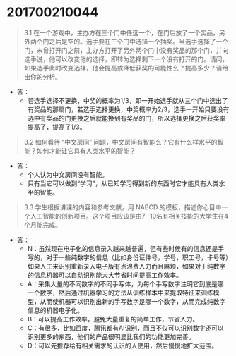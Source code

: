 201700210044
=====
>3.1 在一个游戏中，主办方在三个门中任选一个，在门后放了一个奖品，另外两个门之后是空的。选手要在三个门中选择一个抽奖。当选手选择了一个门，未曾打开门之前，主办方打开了另外两个门中没有奖品的那个门，并向选手说，他可以改变他的选择，即转为选择剩下一个没有打开的门。请问，如果选手此时改变选择，他会提高或降低获奖的可能性么？提高多少？请给出你的分析。
- 答：
  - 若选手选择不更换，中奖的概率为1/3，即一开始选手就从三个门中选出了有奖品的那扇门，若选手选择更换，中奖概率为2/3，选手一开始只要没有选中有奖品的门更换之后就能换到有奖品的门，所以选择更换之后获奖率提高了，提高了1/3。
>3.2 如何看待 “中文房间” 问题，中文房间有智能么？它有什么样水平的智能？如何才能让它具有人类水平的智能？
- 答：
  - 个人认为中文房间没有智能。
  - 只有当它可以做到“学习”，从已知学习得到新的东西时它才能具有人类水平的智能。
>3.3 学生根据讲课的内容和参考文献，用 NABCD 的模板，描述你心目中一个人工智能的创新项目。这个项目应该是由7 -10名有相关技能的大学生在4个月能完成。
- 答：
  - N：虽然现在电子化的信息录入越来越普遍，但有些时候有的信息还是手写的，对于一些纯数字的信息（比如身份证件号，学号，职工号，卡号等）如果人工来识别重新录入电子版有点浪费人力而且麻烦，如果对于纯数字的信息机器可以自动识别能大大节省时间提高工作效率。
  - A：采集大量的不同数字的不同手写体，为每个手写数字注明它到底是哪一个数字，然后通过机器学习的方法从训练样本中来提取特征来训练模型，从而使机器可以识别出新的手写数字是哪一个数字，从而完成纯数字信息的机器电子化。
  - B：可以提高工作效率，避免大量重复的简单工作，节省人力。
  - C：有很多，比如百度，腾讯都有AI识别，而且不仅可以识别数字还可以识别更多的东西，他们的产品很明显比我们的功能更加完善。
  - D：可以先推荐给有相关需求的认识的人使用，然后慢慢地扩大范围。
